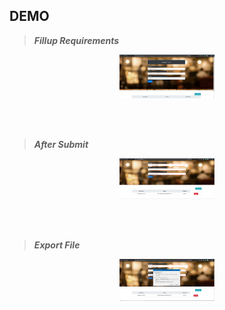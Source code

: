 
## DEMO


> ***Fillup Requirements***

<p align="center">
  <img width="30%" height="30%" src='https://github.com/RituparnaSharma/React-js-projects/blob/main/Form%20Handling%20UI/Images/web-1.png'>
</p>

<br>
</br>

> ***After Submit***

<p align="center">
  <img width="30%" height="30%" src='https://github.com/RituparnaSharma/React-js-projects/blob/main/Form%20Handling%20UI/Images/web-2.png'>
</p>

<br>
</br>

> ***Export File***

<p align="center">
  <img width="30%" height="30%" src='https://github.com/RituparnaSharma/React-js-projects/blob/main/Form%20Handling%20UI/Images/web-3.png'>
</p>
